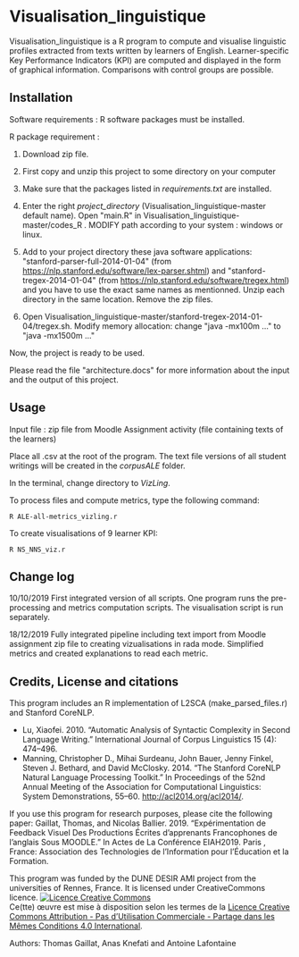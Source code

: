# Visualisation_linguistique

Visualisation_linguistique is a R program to compute and visualise linguistic profiles extracted from texts written by learners of English. Learner-specific Key Performance Indicators (KPI) are computed and displayed in the form of graphical information. Comparisons with control groups are possible.  



## Installation
Software requirements : 
R software packages must be installed.

R package requirement :

1. Download zip file.

2. First copy and unzip this project to some directory on your computer

3. Make sure that the packages listed in *requirements.txt* are installed.

4. Enter the right *project_directory* (Visualisation_linguistique-master default name). Open "main.R" in Visualisation_linguistique-master/codes_R . MODIFY path according to your system : windows or linux.

5. Add to your project directory these java software applications: "stanford-parser-full-2014-01-04" (from https://nlp.stanford.edu/software/lex-parser.shtml) and "stanford-tregex-2014-01-04" (from https://nlp.stanford.edu/software/tregex.html) and you have to use the exact same names as mentionned. Unzip each directory in the same location. Remove the zip files. 

6. Open Visualisation_linguistique-master/stanford-tregex-2014-01-04/tregex.sh. Modify memory allocation: change "java -mx100m ..." to "java -mx1500m ..."

Now, the project is ready to be used.

Please read the file "architecture.docs" for more information about the input and the output of this project.


## Usage

Input file : zip file from Moodle Assignment activity (file containing texts of the learners)

Place all .csv at the root of the program. The text file versions of all student writings will be created in the *corpusALE* folder. 

In the terminal, change directory to *VizLing*.

To process files and compute metrics, type the following command: 

```
R ALE-all-metrics_vizling.r
```

To create visualisations of 9 learner KPI:
```
R NS_NNS_viz.r
```

## Change log

10/10/2019 
First integrated version of all scripts. One program runs the pre-processing and metrics computation scripts. 
The visualisation script is run separately. 

18/12/2019
Fully integrated pipeline including text import from Moodle assignment zip file to creating vizualisations in rada mode. 
Simplified metrics and created explanations to read each metric. 


## Credits, License and citations

This program includes an R implementation of L2SCA (make_parsed_files.r) and Stanford CoreNLP. 

- Lu, Xiaofei. 2010. “Automatic Analysis of Syntactic Complexity in Second Language Writing.” International Journal of Corpus Linguistics 15 (4): 474–496.
- Manning, Christopher D., Mihai Surdeanu, John Bauer, Jenny Finkel, Steven J. Bethard, and David McClosky. 2014. “The Stanford CoreNLP Natural Language Processing Toolkit.” In Proceedings of the 52nd Annual Meeting of the Association for Computational Linguistics: System Demonstrations, 55–60. http://acl2014.org/acl2014/.


If you use this program for research purposes, please cite the following paper:
Gaillat, Thomas, and Nicolas Ballier. 2019. “Expérimentation de Feedback Visuel Des Productions Écrites d’apprenants Francophones de l’anglais Sous MOODLE.” In Actes de La Conférence EIAH2019. Paris , France: Association des Technologies de l’Information pour l’Éducation et la Formation.



This program was funded by the DUNE DESIR AMI project from the universities of Rennes, France. It is licensed under CreativeCommons licence.
<a rel="license" href="http://creativecommons.org/licenses/by-nc-sa/4.0/"><img alt="Licence Creative Commons" style="border-width:0" src="https://i.creativecommons.org/l/by-nc-sa/4.0/88x31.png" /></a><br />Ce(tte) œuvre est mise à disposition selon les termes de la <a rel="license" href="http://creativecommons.org/licenses/by-nc-sa/4.0/">Licence Creative Commons Attribution - Pas d’Utilisation Commerciale - Partage dans les Mêmes Conditions 4.0 International</a>.

Authors: Thomas Gaillat, Anas Knefati and Antoine Lafontaine

